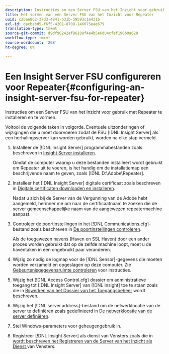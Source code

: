 ```yaml
---
description: Instructies om een Server FSU van het Inzicht voor gebruik met Repeater te installeren en te vormen.
title: Het vormen van een Server FSU van het Inzicht voor Repeater
uuid: c2bae862-37d3-4841-b31b-59593c1e4316
exl-id: dacbabd5-f6f5-4201-8709-146075eae679
translation-type: tm+mt
source-git-commit: d9df90242ef96188f4e4b5e6d04cfef196b0a628
workflow-type: tm+mt
source-wordcount: '268'
ht-degree: 0%

---
```


# Een Insight Server FSU configureren voor Repeater{#configuring-an-insight-server-fsu-for-repeater}

Instructies om een Server FSU van het Inzicht voor gebruik met Repeater te installeren en te vormen.

Voltooi de volgende taken in volgorde. Eventuele uitzonderingen of wijzigingen die u moet doorvoeren zodat de FSU [!DNL Insight Server] als een herhalingsserver kan worden gebruikt, worden na elke stap vermeld.

1. Installeer de [!DNL Insight Server] programmabestanden zoals beschreven in [Insight Server installeren](../../../../home/c-inst-svr/c-install-ins-svr/c-install-ins-svr.md#concept-1c796b4ca427474f99ec6ba34d8254cd).

   Omdat de computer waarop u deze bestanden installeert wordt gebruikt om Repeater uit te voeren, is het handig om de installatiemap een beschrijvende naam te geven, zoals [!DNL D:\Adobe\Repeater].

1. Installeer het [!DNL Insight Server] digitale certificaat zoals beschreven in [Digitale certificaten downloaden en installeren](../../../../home/c-inst-svr/c-install-ins-svr/t-install-proc-inst-svr-dpu/c-dnld-dgtl-cert/c-dnld-dgtl-cert.md#concept-4f79c240492f4e52b6375b4b3bbefa17).

   Nadat u zich bij de Server van de Vergunning van de Adobe hebt aangemeld, herinner me om naar de certificaatnaam te zoeken die de server gemeenschappelijke naam van de aangewezen repeatermachine aanpast.

1. Controleer de poortinstellingen in het [!DNL Communications.cfg]-bestand zoals beschreven in [De poortinstellingen controleren](../../../../home/c-inst-svr/c-install-ins-svr/t-install-proc-inst-svr-dpu/t-chk-pt-stgs.md#task-a91191b0a19e4437aa535a27c734ae64).

   Als de toegewezen havens (Haven en SSL Haven) door een ander proces worden gebruikt dat op de zelfde machine loopt, moet u de haventaken in een ongebruikt paar veranderen.

1. Wijzig zo nodig de logmap voor de [!DNL Sensor]-gegevens die moeten worden verzameld en opgeslagen op deze computer. Zie [Gebeurtenisgegevensruimte controleren](../../../../home/c-inst-svr/c-admin-inst-svr/c-mntr-disk-spc/t-mntr-evt-data-spc.md#task-a54d4bd16b96437f943cd09e5d848440) voor instructies.
1. Wijzig het [!DNL Access Control.cfg] dossier om administratieve toegang tot [!DNL Insight Server] van [!DNL Insight] toe te staan zoals die in [Bijwerken van het Dossier van het Toegangsbeheer](../../../../home/c-inst-svr/c-install-ins-svr/t-install-proc-inst-svr-dpu/c-updt-accss-ctrl-file.md#concept-fb9aa0c0e0664c018528f56d01c4808d) wordt beschreven.
1. Wijzig het [!DNL server.address]-bestand om de netwerklocatie van de server te definiëren zoals gedefinieerd in [De netwerklocatie van de server definiëren](../../../../home/c-inst-svr/c-install-ins-svr/t-install-proc-inst-svr-dpu/c-svrs-ntwk-loc/c-svrs-ntwk-loc.md#concept-87dd2aa3448c415ca1285bc445a8c649).
1. Stel Windows-parameters voor geheugengebruik in.
1. Registreer [!DNL Insight Server] als dienst van Vensters zoals die in [wordt beschreven het Registreren van de Server van het Inzicht als Dienst ](../../../../home/c-inst-svr/c-install-ins-svr/t-install-proc-inst-svr-dpu/c-reg-wdws-svc.md#concept-f2c7aa891d544a2595aa01d0d796a540) van Vensters.
